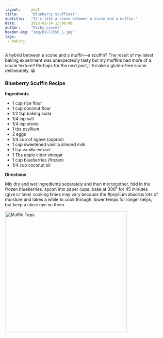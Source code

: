 ```yaml
---
layout:     post
title:      "Blueberry Scuffins!"
subtitle:   "It's like a cross between a scone and a muffin."
date:       2016-01-14 12:00:00
author:     "Picky Laurel"
header-img: "img/DSCF2550_1.jpg"
tags:
 - baking
---
```


A hybrid between a scone and a muffin—a scuffin? The result of my latest baking experiment was unexpectedly tasty but my muffins had more of a scone texture!! Perhaps for the next post, I'll make a gluten-free scone deliberately. 😀

### Blueberry Scuffin Recipe

 **Ingredients**

 - 1 cup rice flour 
 - 1 cup coconut flour 
 - 1/2 tsp baking soda 
 - 1/4 tsp salt 
 - 1/4 tsp stevia 
 - 1 tbs psyllium 
 - 2 eggs 
 - 1/4 cup of agave (approx) 
 - 1 cup sweetened vanilla almond milk 
 - 1 tsp vanilla extract 
 - 1 Tbs apple cider vinegar 
 - 1 cup blueberries (frozen) 
 - 1/4 cup coconut oil 

 **Directions**
 
 Mix dry and wet ingredients separately and then mix together. fold in the frozen blueberries. spoon into paper cups. bake at 300º for 45 minutes (give or take) cooking times may vary because the #psyllium absorbs lots of moisture and takes a while to cook through. lower temps for longer helps, but keep a close eye on them.

<div class="row">
	<img class="img-thumbnail" src="{{ site.baseurl }}/img/DSCF2551_crop_logo.jpg" alt ="Muffin Tops"  style= "width: 400px"/>
</div>



